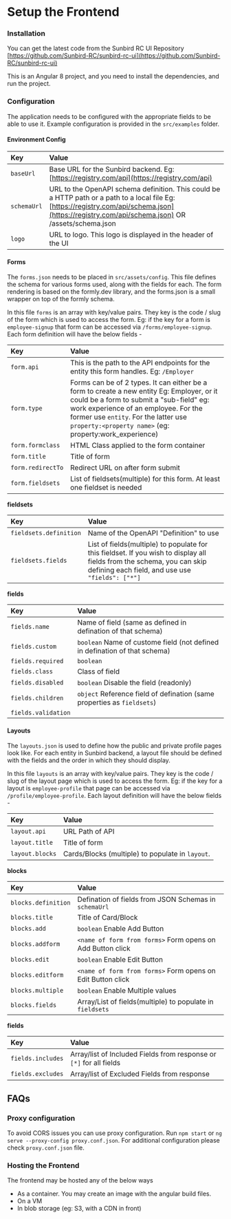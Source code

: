 # Setup the Frontend

### Installation

You can get the latest code from the Sunbird RC UI Repository [https://github.com/Sunbird-RC/sunbird-rc-ui](https://github.com/Sunbird-RC/sunbird-rc-ui)

This is an Angular 8 project, and you need to install the dependencies, and run the project.

### Configuration

The application needs to be configured with the appropriate fields to be able to use it. Example configuration is provided in the `src/examples` folder.

#### Environment Config

| Key | Value |
| :--- | :--- |
| `baseUrl` | Base URL for the Sunbird backend. Eg: [https://registry.com/api](https://registry.com/api) |
| `schemaUrl` | URL to the OpenAPI schema definition. This could be a HTTP path or a path to a local file Eg: [https://registry.com/api/schema.json](https://registry.com/api/schema.json) OR /assets/schema.json |
| `logo` | URL to logo. This logo is displayed in the header of the UI |

#### Forms

The `forms.json` needs to be placed in `src/assets/config`. This file defines the schema for various forms used, along with the fields for each. The form rendering is based on the formly.dev library, and the forms.json is a small wrapper on top of the formly schema.

In this file `forms` is an array with key/value pairs. They key is the code / slug of the form which is used to access the form. Eg: if the key for a form is `employee-signup` that form can be accessed via `/forms/employee-signup`. Each form definition will have the below fields -

| Key | Value |
| :--- | :--- |
| `form.api` | This is the path to the API endpoints for the entity this form handles. Eg: `/Employer` |
| `form.type` | Forms can be of 2 types. It can either be a form to create a new entity Eg: Employer, or it could be a form to submit a "sub-field" eg: work experience of an employee. For the former use `entity`. For the latter use `property:<property name>` \(eg: property:work\_experience\) |
| `form.formclass` | HTML Class applied to the form container |
| `form.title` | Title of form |
| `form.redirectTo` | Redirect URL on after form submit |
| `form.fieldsets` | List of fieldsets\(multiple\) for this form. At least one fieldset is needed |

**fieldsets**

| Key | Value |
| :--- | :--- |
| `fieldsets.definition` | Name of the OpenAPI "Definition" to use |
| `fieldsets.fields` | List of fields\(multiple\) to populate for this fieldset. If you wish to display all fields from the schema, you can skip defining each field, and use use `"fields": ["*"]` |

**fields**

| Key | Value |
| :--- | :--- |
| `fields.name` | Name of field \(same as defined in defination of that schema\) |
| `fields.custom` | `boolean` Name of custome field \(not defined in defination of that schema\) |
| `fields.required` | `boolean` |
| `fields.class` | Class of field |
| `fields.disabled` | `boolean` Disable the field \(readonly\) |
| `fields.children` | `object` Reference field of defination \(same properties as `fieldsets`\) |
| `fields.validation` |  |

#### Layouts

The `layouts.json` is used to define how the public and private profile pages look like. For each entity in Sunbird backend, a layout file should be defined with the fields and the order in which they should display.

In this file `layouts` is an array with key/value pairs. They key is the code / slug of the layout page which is used to access the form. Eg: if the key for a layout is `employee-profile` that page can be accessed via `/profile/employee-profile`. Each layout definition will have the below fields -

| Key | Value |
| :--- | :--- |
| `layout.api` | URL Path of API |
| `layout.title` | Title of form |
| `layout.blocks` | Cards/Blocks \(multiple\) to populate in `layout`. |

**blocks**

| Key | Value |
| :--- | :--- |
| `blocks.definition` | Defination of fields from JSON Schemas in `schemaUrl` |
| `blocks.title` | Title of Card/Block |
| `blocks.add` | `boolean` Enable Add Button |
| `blocks.addform` | `<name of form from forms>` Form opens on Add Button click |
| `blocks.edit` | `boolean` Enable Edit Button |
| `blocks.editform` | `<name of form from forms>` Form opens on Edit Button click |
| `blocks.multiple` | `boolean` Enable Multiple values |
| `blocks.fields` | Array/List of fields\(multiple\) to populate in `fieldsets` |

**fields**

| Key | Value |
| :--- | :--- |
| `fields.includes` | Array/list of Included Fields from response or `[*]` for all fields |
| `fields.excludes` | Array/list of Excluded Fields from response |

## FAQs

### Proxy configuration

To avoid CORS issues you can use proxy configuration. Run `npm start` or `ng serve --proxy-config proxy.conf.json`. For additional configuration please check `proxy.conf.json` file.

### Hosting the Frontend

The frontend may be hosted any of the below ways

* As a container. You may create an image with the angular build files. 
* On a VM
* In blob storage \(eg: S3, with a CDN in front\)


